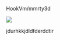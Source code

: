 HookVm/mmrty3d

[![](https://www.herokucdn.com/deploy/button.png)](https://heroku.com/deploy?template=https://github.com/marydifj/vlexx)



jdurhkkjdldfderddtir